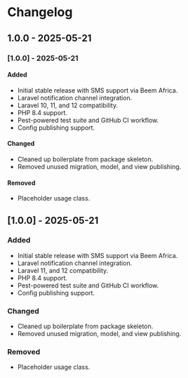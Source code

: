 # Changelog

## 1.0.0 - 2025-05-21

### [1.0.0] - 2025-05-21

#### Added

- Initial stable release with SMS support via Beem Africa.
- Laravel notification channel integration.
- Laravel 10, 11, and 12 compatibility.
- PHP 8.4 support.
- Pest-powered test suite and GitHub CI workflow.
- Config publishing support.

#### Changed

- Cleaned up boilerplate from package skeleton.
- Removed unused migration, model, and view publishing.

#### Removed

- Placeholder usage class.

## [1.0.0] - 2025-05-21

### Added

- Initial stable release with SMS support via Beem Africa.
- Laravel notification channel integration.
- Laravel 11, and 12 compatibility.
- PHP 8.4 support.
- Pest-powered test suite and GitHub CI workflow.
- Config publishing support.

### Changed

- Cleaned up boilerplate from package skeleton.
- Removed unused migration, model, and view publishing.

### Removed

- Placeholder usage class.
